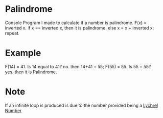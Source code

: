 # Palindrome
Console Program I made to calculate if a number is palindrome.
F(x) = inverted x.
If x == inverted x, then it is palindrome.
else x = x + inverted x;
repeat.
# Example
F(14) = 41.
Is 14 equal to 41? no.
then 14+41 = 55;
F(55) = 55.
Is 55 = 55? yes. then it is Palindrome.
# Note
If an infinite loop is produced is due to the number provided being a [Lychrel Number](https://en.wikipedia.org/wiki/Lychrel_number)

